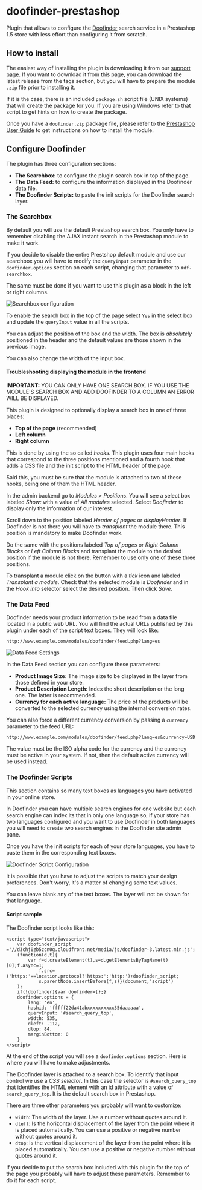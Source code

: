 # doofinder-prestashop

Plugin that allows to configure the [Doofinder](http://www.doofinder.com) search service in a Prestashop 1.5 store with less effort than configuring it from scratch.

## How to install

The easiest way of installing the plugin is downloading it from our [support page](http://support.doofinder.com). If you want to download it from this page, you can download the latest release from the tags section, but you will have to prepare the module `.zip` file prior to installing it.

If it is the case, there is an included `package.sh` script file (UNIX systems) that will create the package for you. If you are using Windows refer to that script to get hints on how to create the package.

Once you have a `doofinder.zip` package file, please refer to the [Prestashop User Guide](http://doc.prestashop.com/display/PS15/Managing+Modules+and+Themes#ManagingModulesandThemes-Installingmodules) to get instructions on how to install the module.

## Configure Doofinder

The plugin has three configuration sections:

- **The Searchbox:** to configure the plugin search box in top of the page.
- **The Data Feed:** to configure the information displayed in the Doofinder data file.
- **The Doofinder Scripts:** to paste the init scripts for the Doofinder search layer.

### The Searchbox

By default you will use the default Prestashop search box. You only have to remember disabling the AJAX instant search in the Prestashop module to make it work.

If you decide to disable the entire Prestshop default module and use our searchbox you will have to modify the `queryInput` parameter in the `doofinder.options` section on each script, changing that parameter to `#df-searchbox`.

The same must be done if you want to use this plugin as a block in the left or right columns.

![Searchbox configuration](http://f.cl.ly/items/0v1H1c3n3K3p2q44383K/the-searchbox.png)

To enable the search box in the top of the page select `Yes` in the select box and update the `queryInput` value in all the scripts.

You can adjust the position of the box and the width. The box is *absolutely* positioned in the header and the default values are those shown in the previous image.

You can also change the width of the input box.

#### Troubleshooting displaying the module in the frontend

**IMPORTANT:** YOU CAN ONLY HAVE ONE SEARCH BOX. IF YOU USE THE MODULE'S SEARCH BOX AND ADD DOOFINDER TO A COLUMN AN ERROR WILL BE DISPLAYED.

This plugin is designed to optionally display a search box in one of three places:

- **Top of the page** (recommended)
- **Left column**
- **Right column**

This is done by using the so called *hooks*. This plugin uses four main hooks that correspond to the three positions mentioned and a fourth hook that adds a CSS file and the init script to the HTML header of the page.

Said this, you must be sure that the module is attached to two of these hooks, being one of them the HTML header.

In the admin backend go to *Modules > Positions*. You will see a select box labeled *Show:* with a value of *All modules* selected. Select *Doofinder* to display only the information of our interest.

Scroll down to the position labeled *Header of pages* or *displayHeader*. If Doofinder is not there you will have to *transplant* the module there. This position is mandatory to make Doofinder work.

Do the same with the positions labeled *Top of pages* or *Right Column Blocks* or *Left Column Blocks* and transplant the module to the desired position if the module is not there. Remember to use only one of these three positions.

To transplant a module click on the button with a *tick* icon and labeled *Transplant a module*. Check that the selected module is *Doofinder* and in the *Hook into* selector select the desired position. Then click *Save*.

### The Data Feed

Doofinder needs your product information to be read from a data file located in a public web URL. You will find the actual URLs published by this plugin under each of the script text boxes. They will look like:

    http://www.example.com/modules/doofinder/feed.php?lang=es

![Data Feed Settings](http://f.cl.ly/items/0I3Q3W0Y3G271w3j390b/the-data-feed.png)

In the Data Feed section you can configure these parameters:

- **Product Image Size:** The image size to be displayed in the layer from those defined in your store.
- **Product Description Length:** Index the short description or the long one. The latter is recommended.
- **Currency for each active language:** The price of the products will be converted to the selected currency using the internal conversion rates.

You can also force a different currency conversion by passing a `currency` parameter to the feed URL:

	http://www.example.com/modules/doofinder/feed.php?lang=es&currency=USD

The value must be the ISO alpha code for the currency and the currency must be active in your system. If not, then the default active currency will be used instead.

### The Doofinder Scripts

This section contains so many text boxes as languages you have activated in your online store.

In Doofinder you can have multiple search engines for one website but each search engine can index its that in only one language so, if your store has two languages configured and you want to use Doofinder in both languages you will need to create two search engines in the Doofinder site admin pane.

Once you have the init scripts for each of your store languages, you have to paste them in the corresponding text boxes.

![Doofinder Script Configuration](http://f.cl.ly/items/0b3Q3n1d24341Y0M392j/the-script.png)

It is possible that you have to adjust the scripts to match your design preferences. Don't worry, it's a matter of changing some text values.

You can leave blank any of the text boxes. The layer will not be shown for that language.

#### Script sample

The Doofinder script looks like this:

    <script type="text/javascript">
        var doofinder_script ='//d3chj0zb5zcn0g.cloudfront.net/media/js/doofinder-3.latest.min.js';
        (function(d,t){
            var f=d.createElement(t),s=d.getElementsByTagName(t)[0];f.async=1;
                f.src=('https:'==location.protocol?'https:':'http:')+doofinder_script;
                s.parentNode.insertBefore(f,s)}(document,'script')
        );
        if(!doofinder){var doofinder={};}
        doofinder.options = {
            lang: 'en',
            hashid: 'fffff22da41abxxxxxxxxxx35daaaaaa',
            queryInput: '#search_query_top',
            width: 535,
            dleft: -112,
            dtop: 84,
            marginBottom: 0
        }
    </script>

At the end of the script you will see a `doofinder.options` section. Here is where you will have to make adjustments.

The Doofinder layer is attached to a search box. To identify that input control we use a *CSS selector*. In this case the selector is `#search_query_top` that identifies the HTML element with an id attribute with a value of `search_query_top`. It is the default search box in Prestashop.

There are three other parameters you probably will want to customize:

- `width`: The width of the layer. Use a number without quotes around it.
- `dleft`: Is the horizontal displacement of the layer from the point where it is placed automatically. You can use a positive or negative number without quotes around it.
- `dtop`: Is the vertical displacement of the layer from the point where it is placed automatically. You can use a positive or negative number without quotes around it.

If you decide to put the search box included with this plugin for the top of the page you probably will have to adjust these parameters. Remember to do it for each script.